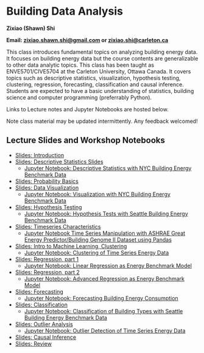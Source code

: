 # Building Data Analysis
**Zixiao (Shawn) Shi**

**Email: zixiao.shawn.shi@gmail.com or zixiao.shi@carleton.ca**

This class introduces fundamental topics on analyzing building energy data. It focuses on building energy data but the course contents are generalizable to other data analytic topics. This class has been taught as ENVE5701/CIVE5704 at the Carleton University, Ottawa Canada. It covers topics such as descriptive statistics, visualization, hypothesis testing, clustering, regression, forecasting, classification and causal inference. Students are expected to have a basic understanding of statistics, building science and computer programming (preferrably Python).

Links to Lecture notes and Jupyter Notebooks are hosted below.

Note class material may be updated intermittently. Any feedback welcomed!

## Lecture Slides and Workshop Notebooks
+ [Slides: Introduction](https://docs.google.com/presentation/d/14KP7GUH_U5sZDDkLwwDiZLVqPUzkmhWtrYJITjgLvX4/edit?usp=sharing)
+ [Slides: Descriptive Statistics Slides](https://docs.google.com/presentation/d/1tkorwfZ58fqdEIXqyWqt8j-btk8PacOnMdeAyi4RLoc/edit?usp=sharing)
  + [Jupyter Notebook: Descriptive Statistics with NYC Building Energy Benchmark Data](https://colab.research.google.com/drive/1XWlzO2MVb-NqHSSshbpzzCeIk7A5m2Zd?usp=sharing)
+ [Slides: Probability Basics](https://github.com/zixiaoshawnshi/BuildingDataAnalytics)
+ [Slides: Data Visualization](https://docs.google.com/presentation/d/1xG8V29UdAmjDobIXxIDg5vBn65p9wavh7FizZy89ODE/edit?usp=sharing)
  + [Jupyter Notebook: Visualization with NYC Building Energy Benchmark Data](https://colab.research.google.com/drive/1xa0zAJeLOtQ5rpy-RaiaWkyn1Wd8E4-d?usp=sharing)
+ [Slides: Hypothesis Testing](https://docs.google.com/presentation/d/13YGc1hxwGP6UOcp3yteYW0EK6Qq4Q0ITa0QfUrlVUX8/edit?usp=sharing)
  + [Jupyter Notebook: Hypothesis Tests with Seattle Building Energy Benchmark Data](https://colab.research.google.com/drive/1TL5yq3agL1hEFRqzJcalIz8nybYMVpLx?usp=sharing)
+ [Slides: Timeseries Characteristics](https://docs.google.com/presentation/d/1ngA01QpiFe53cyr3nLyHpQZhd8GGtga-VREUMrwNPc4/edit?usp=sharing)
  + [Jupyter Notebook Time Series Manipulation with ASHRAE Great Energy Predictor/Building Genome II Dataset using Pandas](https://colab.research.google.com/drive/10CoMMwEqcA2SmO02G2OjPb9CUn1J0ysS?usp=sharing)
+ [Slides: Intro to Machine Learning, Clustering](https://docs.google.com/presentation/d/1Q2nrg7eJSEmdlA-d-rX2EEycjrlleq47xewCcje-QDc/edit?usp=sharing)
  + [Jupyter Notebook: Clustering of Time Series Energy Data](https://colab.research.google.com/drive/1Imq55g86CxGKXErvUc9SGyuIyCwnQm53?usp=sharing)
+ [Slides: Regression, part 1](https://docs.google.com/presentation/d/1XaQ-luBpPQ8yRj3PHMNBgWt11r7snScZ1t6qQaGvAY4/edit?usp=sharing)
  + [Jupyter Notebook: Linear Regression as Energy Benchmark Model](https://colab.research.google.com/drive/1gDu8hEP9FsCtgnOQc2SWKcZN5BzP_69n?usp=sharing)
+ [Slides: Regression, part 2](https://docs.google.com/presentation/d/1KvY707Zw5H2OFzkVTxp9juNUghbbcpEtnu8dP3AlJuA/edit?usp=sharing)
  + [Jupyter Notebook: Advanced Regression as Energy Benchmark Model](https://colab.research.google.com/drive/1EtTtKMiVovYR6jehvOZ_2bOhkV6-NATn?usp=sharing)
+ [Slides: Forecasting](https://docs.google.com/presentation/d/1oQmWJKiYMQOS7mGpq4DzGZEbZ3P4_VVmr2bxFP04MVk/edit?usp=sharing)
  + [Jupyter Notebook: Forecasting Building Energy Consumption](https://colab.research.google.com/drive/1hXHphgC39PW3VHCj7Z_vsAJoExx0ayz0?usp=sharing)
+ [Slides: Classification](https://docs.google.com/presentation/d/1DvjgLQl3K_v5oD8n4k2WqDtBJV8J7vgiQmMAvDe3rHw/edit?usp=sharing)
  + [Jupyter Notebook: Classification of Building Types with Seattle Building Energy Benchmark Data](https://colab.research.google.com/drive/1IiPuEwrG2VBbp6dxH1UsStxWwDzYy_qg?usp=sharing)
+ [Slides: Outlier Analysis](https://docs.google.com/presentation/d/15njcqwRH5VMkEpHS7YfJr5lU82rCLE9Z4LGODBxHVow/edit?usp=sharing)
  + [Jupyter Notebook: Outlier Detection of Time Series Energy Data](https://colab.research.google.com/drive/1Pu92wWn1sPy_O-q9YFw3xbQ1rsl0zYnw?usp=sharing)
+ [Slides: Causal Inference](https://docs.google.com/presentation/d/1qEEyqWs5qM98D9EfpIKFdnCMbA9cg5vsg0YH0fiPWGw/edit?usp=sharing)
+ [Slides: Review](https://docs.google.com/presentation/d/1PEJqdlEnpJlUxIHqVJPkqL6nDGdTv3cE6JwkW2RvlGI/edit?usp=sharing)
